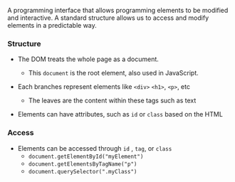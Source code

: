 A programming interface that allows programming elements to be modified and interactive. A standard structure allows us to access and modify elements in a predictable way.

### Structure

- The DOM treats the whole page as a document. 
	- This `document` is the root element, also used in JavaScript.

- Each branches represent elements like `<div>` `<h1>`, `<p>`, etc
	- The leaves are the content within these tags such as text

- Elements can have attributes, such as `id` or `class` based on the HTML

### Access

- Elements can be accessed through `id` , `tag`, or `class`
	- `document.getElementById("myElement")`
	- `document.getElementsByTagName("p")`
	- `document.querySelector(".myClass")`
	